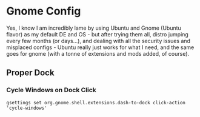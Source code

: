 # Gnome Config

Yes, I know I am incredibly lame by using Ubuntu and Gnome (Ubuntu flavor) as my default DE and OS - but after trying them all, distro jumping every few months (or days...), and dealing with all the security issues and misplaced configs - Ubuntu really just works for what I need, and the same goes for gnome (with a tonne of extensions and mods added, of course). 

## Proper Dock 

### Cycle Windows on Dock Click
```
gsettings set org.gnome.shell.extensions.dash-to-dock click-action 'cycle-windows'
```
